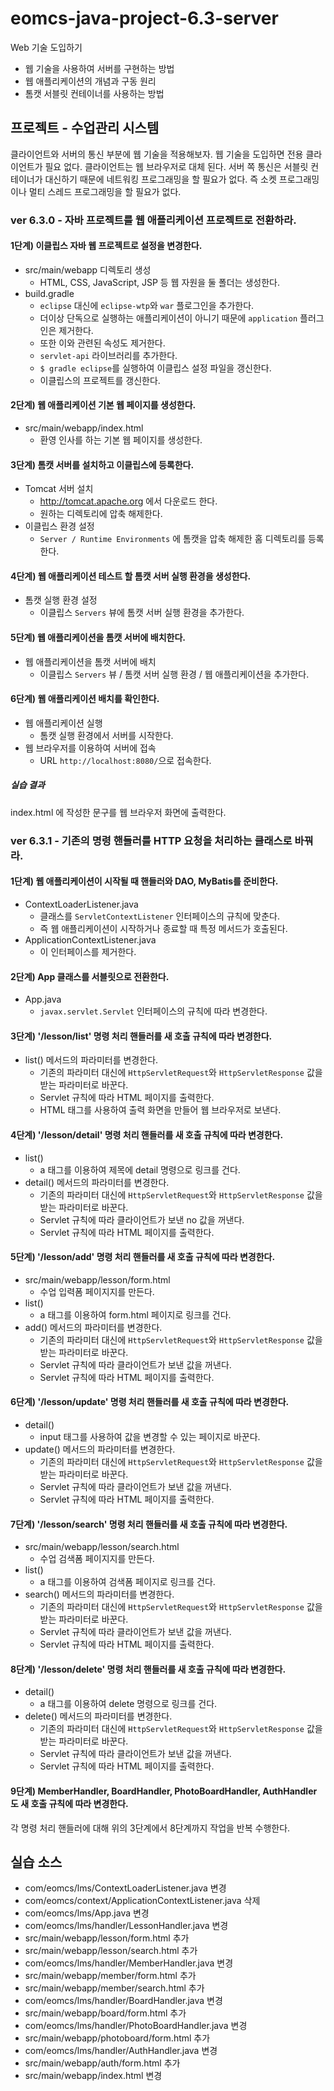 # eomcs-java-project-6.3-server

Web 기술 도입하기

- 웹 기술을 사용하여 서버를 구현하는 방법
- 웹 애플리케이션의 개념과 구동 원리
- 톰캣 서블릿 컨테이너를 사용하는 방법

## 프로젝트 - 수업관리 시스템  

클라이언트와 서버의 통신 부분에 웹 기술을 적용해보자.
웹 기술을 도입하면 전용 클라이언트가 필요 없다.
클라이언트는 웹 브라우저로 대체 된다.
서버 쪽 통신은 서블릿 컨테이너가 대신하기 때문에 네트워킹 프로그래밍을 할 필요가 없다.
즉 소켓 프로그래밍이나 멀티 스레드 프로그래밍을 할 필요가 없다.


### ver 6.3.0 - 자바 프로젝트를 웹 애플리케이션 프로젝트로 전환하라.

#### 1단계) 이클립스 자바 웹 프로젝트로 설정을 변경한다.

- src/main/webapp 디렉토리 생성
    - HTML, CSS, JavaScript, JSP 등 웹 자원을 둘 폴더는 생성한다.
- build.gradle
    - `eclipse` 대신에 `eclipse-wtp`와 `war` 플로그인을 추가한다.
    - 더이상 단독으로 실행하는 애플리케이션이 아니기 때문에 `application` 플러그인은 제거한다.
    - 또한 이와 관련된 속성도 제거한다.
    - `servlet-api` 라이브러리를 추가한다.
    - `$ gradle eclipse`를 실행하여 이클립스 설정 파일을 갱신한다.
    - 이클립스의 프로젝트를 갱신한다.

#### 2단계) 웹 애플리케이션 기본 웹 페이지를 생성한다.

- src/main/webapp/index.html
    - 환영 인사를 하는 기본 웹 페이지를 생성한다.

#### 3단계) 톰캣 서버를 설치하고 이클립스에 등록한다.

- Tomcat 서버 설치
    - http://tomcat.apache.org 에서 다운로드 한다.
    - 원하는 디렉토리에 압축 해제한다.
- 이클립스 환경 설정
    - `Server / Runtime Environments` 에 톰캣을 압축 해제한 홈 디렉토리를 등록한다.

#### 4단계) 웹 애플리케이션 테스트 할 톰캣 서버 실행 환경을 생성한다.

- 톰캣 실행 환경 설정
    - 이클립스 `Servers` 뷰에 톰캣 서버 실행 환경을 추가한다.

#### 5단계) 웹 애플리케이션을 톰캣 서버에 배치한다.

- 웹 애플리케이션을 톰캣 서버에 배치
    - 이클립스 `Servers` 뷰 / 톰캣 서버 실행 환경 / 웹 애플리케이션을 추가한다.

#### 6단계) 웹 애플리케이션 배치를 확인한다.

- 웹 애플리케이션 실행
    - 톰캣 실행 환경에서 서버를 시작한다.
- 웹 브라우저를 이용하여 서버에 접속
    - URL `http://localhost:8080/`으로 접속한다.

##### 실습 결과

index.html 에 작성한 문구를 웹 브라우저 화면에 출력한다.


### ver 6.3.1 - 기존의 명령 핸들러를 HTTP 요청을 처리하는 클래스로 바꿔라.

#### 1단계) 웹 애플리케이션이 시작될 때 핸들러와 DAO, MyBatis를 준비한다.

- ContextLoaderListener.java
    - 클래스를 `ServletContextListener` 인터페이스의 규칙에 맞춘다.
    - 즉 웹 애플리케이션이 시작하거나 종료할 때 특정 메서드가 호출된다.
- ApplicationContextListener.java
    - 이 인터페이스를 제거한다.

#### 2단계) App 클래스를 서블릿으로 전환한다.

- App.java
    - `javax.servlet.Servlet` 인터페이스의 규칙에 따라 변경한다.

#### 3단계) '/lesson/list' 명령 처리 핸들러를 새 호출 규칙에 따라 변경한다.

- list() 메서드의 파라미터를 변경한다.
  - 기존의 파라미터 대신에 `HttpServletRequest`와 `HttpServletResponse` 값을 받는 파라미터로 바꾼다.
  - Servlet 규칙에 따라 HTML 페이지를 출력한다.
  - HTML 태그를 사용하여 출력 화면을 만들어 웹 브라우저로 보낸다.

#### 4단계) '/lesson/detail' 명령 처리 핸들러를 새 호출 규칙에 따라 변경한다.

- list()
  - a 태그를 이용하여 제목에 detail 명령으로 링크를 건다.
- detail() 메서드의 파라미터를 변경한다.
  - 기존의 파라미터 대신에 `HttpServletRequest`와 `HttpServletResponse` 값을 받는 파라미터로 바꾼다.
  - Servlet 규칙에 따라 클라이언트가 보낸 no 값을 꺼낸다.
  - Servlet 규칙에 따라 HTML 페이지를 출력한다.


#### 5단계) '/lesson/add' 명령 처리 핸들러를 새 호출 규칙에 따라 변경한다.

- src/main/webapp/lesson/form.html
  - 수업 입력폼 페이지지를 만든다.
- list()
  - a 태그를 이용하여 form.html 페이지로 링크를 건다.
- add() 메서드의 파라미터를 변경한다.
  - 기존의 파라미터 대신에 `HttpServletRequest`와 `HttpServletResponse` 값을 받는 파라미터로 바꾼다.
  - Servlet 규칙에 따라 클라이언트가 보낸 값을 꺼낸다.
  - Servlet 규칙에 따라 HTML 페이지를 출력한다.

#### 6단계) '/lesson/update' 명령 처리 핸들러를 새 호출 규칙에 따라 변경한다.

- detail()
  - input 태그를 사용하여 값을 변경할 수 있는 페이지로 바꾼다.
- update() 메서드의 파라미터를 변경한다.
  - 기존의 파라미터 대신에 `HttpServletRequest`와 `HttpServletResponse` 값을 받는 파라미터로 바꾼다.
  - Servlet 규칙에 따라 클라이언트가 보낸 값을 꺼낸다.
  - Servlet 규칙에 따라 HTML 페이지를 출력한다.

#### 7단계) '/lesson/search' 명령 처리 핸들러를 새 호출 규칙에 따라 변경한다.

- src/main/webapp/lesson/search.html
  - 수업 검색폼 페이지지를 만든다.
- list()
  - a 태그를 이용하여 검색폼 페이지로 링크를 건다.
- search() 메서드의 파라미터를 변경한다.
  - 기존의 파라미터 대신에 `HttpServletRequest`와 `HttpServletResponse` 값을 받는 파라미터로 바꾼다.
  - Servlet 규칙에 따라 클라이언트가 보낸 값을 꺼낸다.
  - Servlet 규칙에 따라 HTML 페이지를 출력한다.


#### 8단계) '/lesson/delete' 명령 처리 핸들러를 새 호출 규칙에 따라 변경한다.

- detail()
  - a 태그를 이용하여 delete 명령으로 링크를 건다.
- delete() 메서드의 파라미터를 변경한다.
  - 기존의 파라미터 대신에 `HttpServletRequest`와 `HttpServletResponse` 값을 받는 파라미터로 바꾼다.
  - Servlet 규칙에 따라 클라이언트가 보낸 값을 꺼낸다.
  - Servlet 규칙에 따라 HTML 페이지를 출력한다.

#### 9단계) MemberHandler, BoardHandler, PhotoBoardHandler, AuthHandler 도 새 호출 규칙에 따라 변경한다.

각 명령 처리 핸들러에 대해 위의 3단계에서 8단계까지 작업을 반복 수행한다.


## 실습 소스

- com/eomcs/lms/ContextLoaderListener.java 변경
- com/eomcs/context/ApplicationContextListener.java 삭제
- com/eomcs/lms/App.java 변경
- com/eomcs/lms/handler/LessonHandler.java 변경
- src/main/webapp/lesson/form.html 추가
- src/main/webapp/lesson/search.html 추가
- com/eomcs/lms/handler/MemberHandler.java 변경
- src/main/webapp/member/form.html 추가
- src/main/webapp/member/search.html 추가
- com/eomcs/lms/handler/BoardHandler.java 변경
- src/main/webapp/board/form.html 추가
- com/eomcs/lms/handler/PhotoBoardHandler.java 변경
- src/main/webapp/photoboard/form.html 추가
- com/eomcs/lms/handler/AuthHandler.java 변경
- src/main/webapp/auth/form.html 추가
- src/main/webapp/index.html 변경
